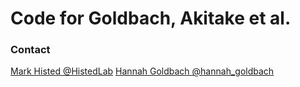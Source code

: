 # Code for Goldbach, Akitake et al.

### Contact

[Mark Histed @HistedLab](https://twitter.com/HistedLab)
[Hannah Goldbach @hannah_goldbach](https://twitter.com/hannah_goldbach)


